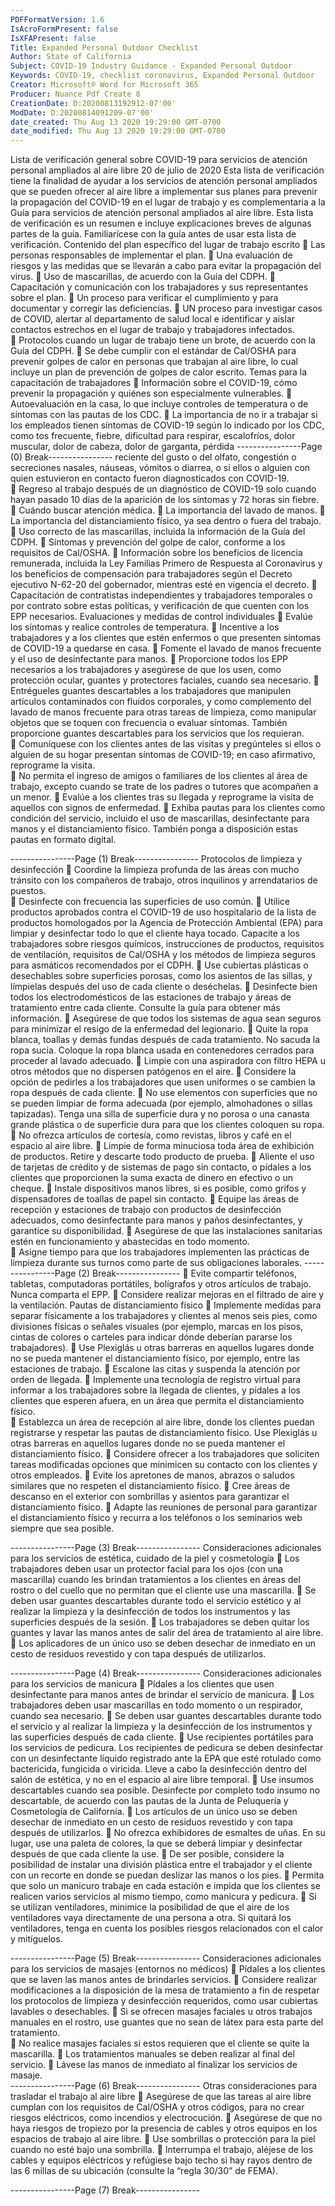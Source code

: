 ```yaml
---
PDFFormatVersion: 1.6
IsAcroFormPresent: false
IsXFAPresent: false
Title: Expanded Personal Outdoor Checklist
Author: State of California
Subject: COVID-19 Industry Guidance - Expanded Personal Outdoor
Keywords: COVID-19, checklist coronavirus, Expanded Personal Outdoor
Creator: Microsoft® Word for Microsoft 365
Producer: Nuance Pdf Create 8
CreationDate: D:20200813192912-07'00'
ModDate: D:20200814091209-07'00'
date_created: Thu Aug 13 2020 19:29:00 GMT-0700
date_modified: Thu Aug 13 2020 19:29:00 GMT-0700
---
```

Lista de verificación general sobre COVID-19 
para servicios de atención personal ampliados al aire libre 
20 de julio de 2020 
Esta lista de verificación tiene la finalidad de ayudar a los servicios de atención personal 
ampliados que se pueden ofrecer al aire libre a implementar sus planes para prevenir la 
propagación del COVID-19 en el lugar de trabajo y es complementaria a la Guía para servicios 
de atención personal ampliados al aire libre. Esta lista de verificación es un resumen e incluye 
explicaciones breves de algunas partes de la guía. Familiarícese con la guía antes de usar esta 
lista de verificación. 
Contenido del plan específico del lugar de 
trabajo escrito 
 Las personas responsables de implementar el plan. 
 Una evaluación de riesgos y las medidas que se llevarán a cabo para evitar la 
propagación del virus. 
 Uso de mascarillas, de acuerdo con la Guía del CDPH. 
 Capacitación y comunicación con los trabajadores y sus representantes sobre el 
plan. 
 Un proceso para verificar el cumplimiento y para documentar y corregir las 
deficiencias. 
 UN proceso para investigar casos de COVID, alertar al departamento de salud 
local e identificar y aislar contactos estrechos en el lugar de trabajo y 
trabajadores infectados.  
 Protocolos cuando un lugar de trabajo tiene un brote, de acuerdo con la Guía 
del CDPH. 
 Se debe cumplir con el estándar de Cal/OSHA para prevenir golpes de calor en 
personas que trabajan al aire libre, lo cual incluye un plan de prevención de 
golpes de calor escrito. 
Temas para la capacitación de trabajadores 
 Información sobre el COVID-19, cómo prevenir la propagación y quiénes son 
especialmente vulnerables. 
 Autoevaluación en la casa, lo que incluye controles de temperatura o de 
síntomas con las pautas de los CDC. 
 La importancia de no ir a trabajar si los empleados tienen síntomas de COVID-19 
según lo indicado por los CDC, como tos frecuente, fiebre, dificultad para 
respirar, escalofríos, dolor muscular, dolor de cabeza, dolor de garganta, pérdida 
----------------Page (0) Break----------------
reciente del gusto o del olfato, congestión o secreciones nasales, náuseas, 
vómitos o diarrea, o si ellos o alguien con quien estuvieron en contacto fueron 
diagnosticados con COVID-19.  
 Regreso al trabajo después de un diagnóstico de COVID-19 solo cuando hayan 
pasado 10 días de la aparición de los síntomas y 72 horas sin fiebre. 
 Cuándo buscar atención médica. 
 La importancia del lavado de manos. 
 La importancia del distanciamiento físico, ya sea dentro o fuera del trabajo. 
 Uso correcto de las mascarillas, incluida la información de la Guía del CDPH. 
 Síntomas y prevención del golpe de calor, conforme a los requisitos de 
Cal/OSHA. 
 Información sobre los beneficios de licencia remunerada, incluida la Ley Familias 
Primero de Respuesta al Coronavirus y los beneficios de compensación para 
trabajadores según el Decreto ejecutivo N-62-20 del gobernador, mientras esté 
en vigencia el decreto. 
 Capacitación de contratistas independientes y trabajadores temporales o por 
contrato sobre estas políticas, y verificación de que cuenten con los EPP 
necesarios. 
Evaluaciones y medidas de control individuales 
 Evalúe los síntomas y realice controles de temperatura. 
 Incentive a los trabajadores y a los clientes que estén enfermos o que presenten 
síntomas de COVID-19 a quedarse en casa. 
 Fomente el lavado de manos frecuente y el uso de desinfectante para manos. 
 Proporcione todos los EPP necesarios a los trabajadores y asegúrese de que los 
usen, como protección ocular, guantes y protectores faciales, cuando sea 
necesario. 
 Entrégueles guantes descartables a los trabajadores que manipulen artículos 
contaminados con fluidos corporales, y como complemento del lavado de 
manos frecuente para otras tareas de limpieza, como manipular objetos que se 
toquen con frecuencia o evaluar síntomas. También proporcione guantes 
descartables para los servicios que los requieran.  
 Comuníquese con los clientes antes de las visitas y pregúnteles si ellos o alguien 
de su hogar presentan síntomas de COVID-19; en caso afirmativo, reprograme la 
visita.  
 No permita el ingreso de amigos o familiares de los clientes al área de trabajo, 
excepto cuando se trate de los padres o tutores que acompañen a un menor. 
 Evalúe a los clientes tras su llegada y reprograme la visita de aquellos con signos 
de enfermedad. 
 Exhiba pautas para los clientes como condición del servicio, incluido el uso de 
mascarillas, desinfectante para manos y el distanciamiento físico. También 
ponga a disposición estas pautas en formato digital. 
 
 
----------------Page (1) Break----------------
Protocolos de limpieza y desinfección 
 Coordine la limpieza profunda de las áreas con mucho tránsito con los 
compañeros de trabajo, otros inquilinos y arrendatarios de puestos.  
 Desinfecte con frecuencia las superficies de uso común. 
 Utilice productos aprobados contra el COVID-19 de uso hospitalario de la lista de 
productos homologados por la Agencia de Protección Ambiental (EPA) para 
limpiar y desinfectar todo lo que el cliente haya tocado. Capacite a los 
trabajadores sobre riesgos químicos, instrucciones de productos, requisitos de 
ventilación, requisitos de Cal/OSHA y los métodos de limpieza seguros para 
asmáticos recomendados por el CDPH. 
 Use cubiertas plásticas o desechables sobre superficies porosas, como los 
asientos de las sillas, y límpielas después del uso de cada cliente o deséchelas. 
 Desinfecte bien todos los electrodomésticos de las estaciones de trabajo y áreas 
de tratamiento entre cada cliente. Consulte la guía para obtener más 
información. 
 Asegúrese de que todos los sistemas de agua sean seguros para minimizar el 
resigo de la enfermedad del legionario. 
 Quite la ropa blanca, toallas y demás fundas después de cada tratamiento. No 
sacuda la ropa sucia. Coloque la ropa blanca usada en contenedores cerrados 
para proceder al lavado adecuado. 
 Limpie con una aspiradora con filtro HEPA u otros métodos que no dispersen 
patógenos en el aire. 
 Considere la opción de pedirles a los trabajadores que usen uniformes o se 
cambien la ropa después de cada cliente. 
 No use elementos con superficies que no se pueden limpiar de forma adecuada 
(por ejemplo, almohadones o sillas tapizadas). Tenga una silla de superficie dura 
y no porosa o una canasta grande plástica o de superficie dura para que los 
clientes coloquen su ropa. 
 No ofrezca artículos de cortesía, como revistas, libros y café en el espacio al aire 
libre. 
 Limpie de forma minuciosa toda área de exhibición de productos. Retire y 
descarte todo producto de prueba. 
 Aliente el uso de tarjetas de crédito y de sistemas de pago sin contacto, o 
pídales a los clientes que proporcionen la suma exacta de dinero en efectivo o 
un cheque. 
 Instale dispositivos manos libres, si es posible, como grifos y dispensadores de 
toallas de papel sin contacto. 
 Equipe las áreas de recepción y estaciones de trabajo con productos de 
desinfección adecuados, como desinfectante para manos y paños 
desinfectantes, y garantice su disponibilidad. 
 Asegúrese de que las instalaciones sanitarias estén en funcionamiento y 
abastecidas en todo momento.  
 Asigne tiempo para que los trabajadores implementen las prácticas de limpieza 
durante sus turnos como parte de sus obligaciones laborales. 
----------------Page (2) Break----------------
 Evite compartir teléfonos, tabletas, computadoras portátiles, bolígrafos y otros 
artículos de trabajo. Nunca comparta el EPP. 
 Considere realizar mejoras en el filtrado de aire y la ventilación. 
Pautas de distanciamiento físico 
 Implemente medidas para separar físicamente a los trabajadores y clientes al 
menos seis pies, como divisiones físicas o señales visuales (por ejemplo, marcas 
en los pisos, cintas de colores o carteles para indicar dónde deberían pararse los 
trabajadores). 
 Use Plexiglás u otras barreras en aquellos lugares donde no se pueda mantener el 
distanciamiento físico, por ejemplo, entre las estaciones de trabajo. 
 Escalone las citas y suspenda la atención por orden de llegada. 
 Implemente una tecnología de registro virtual para informar a los trabajadores 
sobre la llegada de clientes, y pídales a los clientes que esperen afuera, en un 
área que permita el distanciamiento físico.  
 Establezca un área de recepción al aire libre, donde los clientes puedan 
registrarse y respetar las pautas de distanciamiento físico. Use Plexiglás u otras 
barreras en aquellos lugares donde no se pueda mantener el distanciamiento 
físico. 
 Considere ofrecer a los trabajadores que soliciten tareas modificadas opciones 
que minimicen su contacto con los clientes y otros empleados. 
 Evite los apretones de manos, abrazos o saludos similares que no respeten el 
distanciamiento físico. 
 Cree áreas de descanso en el exterior con sombrillas y asientos para garantizar el 
distanciamiento físico. 
 Adapte las reuniones de personal para garantizar el distanciamiento físico y 
recurra a los teléfonos o los seminarios web siempre que sea posible. 
  
----------------Page (3) Break----------------
Consideraciones adicionales para los servicios 
de estética, cuidado de la piel y cosmetología 
 Los trabajadores deben usar un protector facial para los ojos (con una 
mascarilla) cuando les brindan tratamientos a los clientes en áreas del rostro o 
del cuello que no permitan que el cliente use una mascarilla. 
 Se deben usar guantes descartables durante todo el servicio estético y al realizar 
la limpieza y la desinfección de todos los instrumentos y las superficies después 
de la sesión. 
 Los trabajadores se deben quitar los guantes y lavar las manos antes de salir del 
área de tratamiento al aire libre.  
 Los aplicadores de un único uso se deben desechar de inmediato en un cesto 
de residuos revestido y con tapa después de utilizarlos. 
  
----------------Page (4) Break----------------
Consideraciones adicionales para los servicios 
de manicura 
 Pídales a los clientes que usen desinfectante para manos antes de brindar el 
servicio de manicura. 
 Los trabajadores deben usar mascarillas en todo momento o un respirador, 
cuando sea necesario. 
 Se deben usar guantes descartables durante todo el servicio y al realizar la 
limpieza y la desinfección de los instrumentos y las superficies después de cada 
cliente. 
 Use recipientes portátiles para los servicios de pedicura. Los recipientes de 
pedicura se deben desinfectar con un desinfectante líquido registrado ante la 
EPA que esté rotulado como bactericida, fungicida o viricida. Lleve a cabo la 
desinfección dentro del salón de estética, y no en el espacio al aire libre 
temporal. 
 Use insumos descartables cuando sea posible. Desinfecte por completo todo 
insumo no descartable, de acuerdo con las pautas de la Junta de Peluquería y 
Cosmetología de California. 
 Los artículos de un único uso se deben desechar de inmediato en un cesto de 
residuos revestido y con tapa después de utilizarlos. 
 No ofrezca exhibidores de esmaltes de uñas. En su lugar, use una paleta de 
colores, la que se deberá limpiar y desinfectar después de que cada cliente la 
use. 
 De ser posible, considere la posibilidad de instalar una división plástica entre el 
trabajador y el cliente con un recorte en donde se puedan deslizar las manos o 
los pies. 
 Permita que solo un manicuro trabaje en cada estación e impida que los clientes 
se realicen varios servicios al mismo tiempo, como manicura y pedicura. 
 Si se utilizan ventiladores, minimice la posibilidad de que el aire de los 
ventiladores vaya directamente de una persona a otra. Si quitará los 
ventiladores, tenga en cuenta los posibles riesgos relacionados con el calor y 
mitíguelos. 
  
----------------Page (5) Break----------------
Consideraciones adicionales para los servicios 
de masajes (entornos no médicos) 
 Pídales a los clientes que se laven las manos antes de brindarles servicios. 
 Considere realizar modificaciones a la disposición de la mesa de tratamiento a 
fin de respetar los protocolos de limpieza y desinfección requeridos, como usar 
cubiertas lavables o desechables. 
 Si se ofrecen masajes faciales u otros trabajos manuales en el rostro, use guantes 
que no sean de látex para esta parte del tratamiento.  
 No realice masajes faciales si estos requieren que el cliente se quite la mascarilla. 
 Los tratamientos manuales se deben realizar al final del servicio. 
 Lávese las manos de inmediato al finalizar los servicios de masaje.  
----------------Page (6) Break----------------
Otras consideraciones para trasladar el trabajo 
al aire libre 
 Asegúrese de que las tareas al aire libre cumplan con los requisitos de Cal/OSHA 
y otros códigos, para no crear riesgos eléctricos, como incendios y electrocución. 
 Asegúrese de que no haya riesgos de tropiezo por la presencia de cables y otros 
equipos en los espacios de trabajo al aire libre. 
 Use sombrillas o protección para la piel cuando no esté bajo una sombrilla. 
 Interrumpa el trabajo, aléjese de los cables y equipos eléctricos y refúgiese bajo 
techo si hay rayos dentro de las 6 millas de su ubicación (consulte la “regla 
30/30” de FEMA). 
 
----------------Page (7) Break----------------
